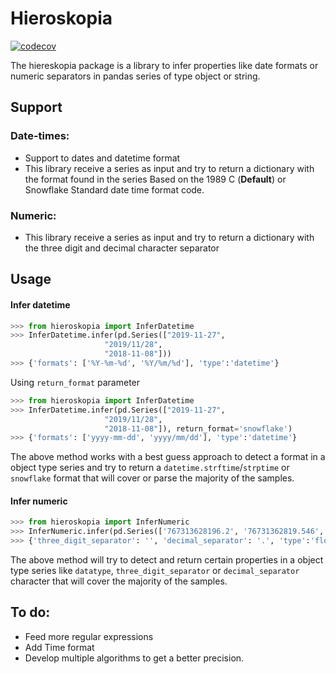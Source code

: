 # Hieroskopia
[![codecov](https://codecov.io/gh/simetrikinc/hieroskopia/branch/master/graph/badge.svg)](https://codecov.io/gh/simetrikinc/hieroskopia)


The hiereskopia package is a library to infer properties like date formats or numeric separators in pandas series of type object or string. 

## Support 
### Date-times:
- Support to dates and datetime format
- This library receive a series as input and try to return
 a dictionary with the format found in the series Based on the 1989 C (__Default__) 
 or Snowflake Standard date time  format code. 

### Numeric:
- This library receive a series as input and try to return
 a dictionary with the three digit and decimal character separator

## Usage

#### Infer datetime

````Python
>>> from hieroskopia import InferDatetime
>>> InferDatetime.infer(pd.Series(["2019-11-27",
                     "2019/11/28",
                     "2018-11-08"]))
>>> {'formats': ['%Y-%m-%d', '%Y/%m/%d'], 'type':'datetime'}
````
Using `return_format` parameter  
````Python
>>> from hieroskopia import InferDatetime
>>> InferDatetime.infer(pd.Series(["2019-11-27",
                     "2019/11/28",
                     "2018-11-08"]), return_format='snowflake')
>>> {'formats': ['yyyy-mm-dd', 'yyyy/mm/dd'], 'type':'datetime'}
````
The above method works with a best guess approach to detect a format in a object type series and try 
to return a `datetime.strftime`/`strptime` or `snowflake` format that will cover or parse the majority
of the samples.


#### Infer numeric

````Python
>>> from hieroskopia import InferNumeric
>>> InferNumeric.infer(pd.Series(['767313628196.2', '76731362819.546', '767313628196']))
>>> {'three_digit_separator': '', 'decimal_separator': '.', 'type':'float'}
````

The above method will try to detect and return certain properties in a object type series
like `datatype`, `three_digit_separator` or `decimal_separator` character that will cover 
the majority of the samples.


## To do:
- Feed more regular expressions
- Add Time format
- Develop multiple algorithms to get a better precision.
